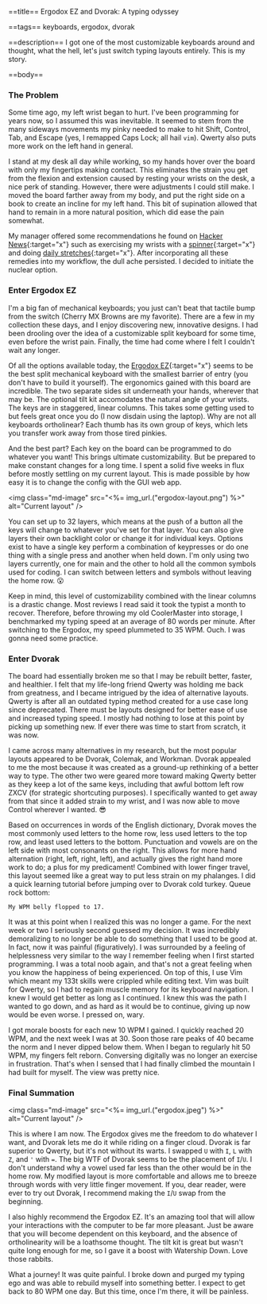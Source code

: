 ==title==
Ergodox EZ and Dvorak: A typing odyssey

==tags==
keyboards, ergodox, dvorak

==description==
I got one of the most customizable keyboards around and thought, what the hell, let's just switch typing layouts entirely.
This is my story.

==body==
### The Problem

Some time ago, my left wrist began to hurt. 
I've been programming for years now, so I assumed this was inevitable.
It seemed to stem from the many sideways movements my pinky needed to make to hit Shift, Control, Tab, and Escape (yes, I remapped Caps Lock; all hail `vim`).
Qwerty also puts more work on the left hand in general.

I stand at my desk all day while working, so my hands hover over the board with only my fingertips making contact.
This eliminates the strain you get from the flexion and extension caused by resting your wrists on the desk, a nice perk of standing. 
However, there were adjustments I could still make.
I moved the board farther away from my body, and put the right side on a book to
create an incline for my left hand. 
This bit of supination allowed that hand to remain in a more natural position, which did ease the pain somewhat.

My manager offered some recommendations he found on [Hacker News](https://news.ycombinator.com/item?id=21553630){:target="x"} 
such as exercising my wrists with a [spinner](https://nsdspinner.com/){:target="x"} and
doing [daily stretches](https://youtu.be/mSZWSQSSEjE){:target="x"}.
After incorporating all these remedies into my workflow, the dull ache persisted. 
I decided to initiate the nuclear option.

### Enter Ergodox EZ

I'm a big fan of mechanical keyboards; you just can't beat that tactile bump from the switch (Cherry MX Browns are my favorite).
There are a few in my collection these days, and I enjoy discovering new, innovative designs.
I had been drooling over the idea of a customizable split keyboard for some time, even before the wrist pain.
Finally, the time had come where I felt I couldn't wait any longer.

Of all the options available today, the [Ergodox EZ](https://ergodox-ez.com/){:target="x"}
seems to be the best split mechanical keyboard with the smallest barrier of entry (you don't have to build it yourself).
The ergonomics gained with this board are incredible.
The two separate sides sit underneath your hands, wherever that may be.
The optional tilt kit accomodates the natural angle of your wrists.
The keys are in staggered, linear columns. 
This takes some getting used to but feels great once you do (I now disdain using the laptop).
Why are not all keyboards ortholinear? 
Each thumb has its own group of keys, which lets you transfer work away from those tired pinkies.

And the best part? Each key on the board can be programmed to do whatever you want!
This brings ultimate customizability.
But be prepared to make constant changes for a long time.
I spent a solid five weeks in flux before mostly settling on my current layout.
This is made possible by how easy it is to change the config with the GUI web app.

<img class="md-image" src="<%= img_url.("ergodox-layout.png") %>" alt="Current layout" />

You can set up to 32 layers, which means at the push of a button all the keys will change to whatever you've set for that layer.
You can also give layers their own backlight color or change it for individual keys.
Options exist to have a single key perform a combination of keypresses or do one thing with a single press and another when held down.
I'm only using two layers currently, one for main and the other to hold all the common symbols used for coding.
I can switch between letters and symbols without leaving the home row. 😮

Keep in mind, this level of customizability combined with the linear columns is a drastic change.
Most reviews I read said it took the typist a month to recover.
Therefore, before throwing my old CoolerMaster into storage, I benchmarked my typing speed at an average of 80 words per minute.
After switching to the Ergodox, my speed plummeted to 35 WPM. Ouch.
I was gonna need some practice.

### Enter Dvorak

The board had essentially broken me so that I may be rebuilt better, faster, and healthier.
I felt that my life-long friend Qwerty was holding me back from greatness, and I became intrigued by the idea of alternative layouts.
Qwerty is after all an outdated typing method created for a use case long since deprecated.
There must be layouts designed for better ease of use and increased typing speed.
I mostly had nothing to lose at this point by picking up something new.
If ever there was time to start from scratch, it was now.

I came across many alternatives in my research, but the most popular layouts appeared to be Dvorak, Colemak, and Workman.
Dvorak appealed to me the most because it was created as a ground-up rethinking of a better way to type.
The other two were geared more toward making Qwerty better as they keep a lot of the same keys, including that awful bottom left row ZXCV (for strategic shortcuting purposes).
I specifically wanted to get away from that since it added strain to my wrist, and I was now able to move Control wherever I wanted. 😎

Based on occurrences in words of the English dictionary, Dvorak moves the most commonly used letters to the home row, 
less used letters to the top row, and least used letters to the bottom.
Punctuation and vowels are on the left side with most consonants on the right. 
This allows for more hand alternation (right, left, right, left), and actually gives the right hand more work to do; a plus for my predicament! 
Combined with lower finger travel, this layout seemed like a great way to put less strain on my phalanges.
I did a quick learning tutorial before jumping over to Dvorak cold turkey.
Queue rock bottom: 

    My WPM belly flopped to 17.

It was at this point when I realized this was no longer a game.
For the next week or two I seriously second guessed my decision.
It was incredibly demoralizing to no longer be able to do something that I used to be good at.
In fact, now it was painful (figuratively). I was surrounded by a feeling of helplessness very similar to the way I remember feeling when I first started programming.
I was a total noob again, and that's not a great feeling when you know the happiness of being experienced.
On top of this, I use Vim which meant my 133t skills were crippled while editing text.
Vim was built for Qwerty, so I had to regain muscle memory for its keyboard navigation.
I knew I would get better as long as I continued. 
I knew this was the path I wanted to go down, and as hard as it would be to continue, giving up now would be even worse.
I pressed on, wary.

I got morale boosts for each new 10 WPM I gained. I quickly reached 20 WPM, and the next week I was at 30.
Soon those rare peaks of 40 became the norm and I never dipped below them. 
When I began to regularly hit 50 WPM, my fingers felt reborn.
Conversing digitally was no longer an exercise in frustration.
That's when I sensed that I had finally climbed the mountain I had built for myself.
The view was pretty nice.

### Final Summation

<img class="md-image" src="<%= img_url.("ergodox.jpeg") %>" alt="Current layout" />

This is where I am now. The Ergodox gives me the freedom to do whatever I want, and Dvorak lets me do it while riding on a finger cloud.
Dvorak is far superior to Qwerty, but it's not without its warts.
I swapped `U` with `I`, `L` with `Z`, and `'` with `=`.
The big WTF of Dvorak seems to be the placement of `I`/`U`. I don't understand why a vowel used far less than the other would be in the home row.
My modified layout is more comfortable and allows me to breeze through words with very little finger movement.
If you, dear reader, were ever to try out Dvorak, I recommend making the `I`/`U` swap from the beginning.

I also highly recommend the Ergodox EZ. It's an amazing tool that will allow your interactions with the computer to be far more pleasant.
Just be aware that you will become dependent on this keyboard, and the absence of ortholinearity will be a loathsome thought.
The tilt kit is great but wasn't quite long enough for me, so I gave it a boost with Watership Down. Love those rabbits.

What a journey! It was quite painful. I broke down and purged my typing ego and was able to rebuild myself into something better.
I expect to get back to 80 WPM one day. But this time, once I'm there, it will be painless.
